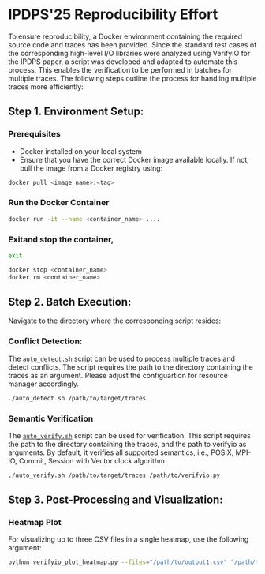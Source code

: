 # IPDPS'25 Reproducibility Effort

To ensure reproducibility, a Docker environment containing the required source code and traces has been provided. Since the standard test cases of the corresponding high-level I/O libraries were analyzed using VerifyIO for the IPDPS paper, a script was developed and adapted to automate this process. This enables the verification to be performed in batches for multiple traces. The following steps outline the process for handling multiple traces more efficiently:

## Step 1. Environment Setup:

### Prerequisites

- Docker installed on your local system
- Ensure that you have the correct Docker image available locally. If not, pull the image from a Docker registry using:

```bash
docker pull <image_name>:<tag>
```

### Run the Docker Container

```bash
docker run -it --name <container_name> ....

```

### Exitand stop the container,
```bash
exit

```

```bash
docker stop <container_name>
docker rm <container_name>
```


## Step 2. Batch Execution:
Navigate to the directory where the corresponding script resides:

### Conflict Detection:
The [`auto_detect.sh`](https://github.com/wangvsa/VerifyIO/blob/main/ipdps/auto_detect.sh) script can be used to process multiple traces and detect conflicts. The script requires the path to the directory containing the traces as an argument. Please adjust the configuartion for resource manager accordingly. 

```bash
./auto_detect.sh /path/to/target/traces
```

### Semantic Verification
The [`auto_verify.sh`](https://github.com/wangvsa/VerifyIO/blob/main/ipdps/auto_verify.sh) script can be used for verification. This script requires the path to the directory containing the traces, and the path to verifyio as arguments. By default, it verifies all supported semantics, i.e., POSIX, MPI-IO, Commit, Session with Vector clock algorithm.

```bash
./auto_verify.sh /path/to/target/traces /path/to/verifyio.py
```

## Step 3. Post-Processing and Visualization:

### Heatmap Plot
For visualizing up to three CSV files in a single heatmap, use the following argument:
```bash
python verifyio_plot_heatmap.py --files="/path/to/output1.csv" "/path/to/output2.csv" "/path/to/output3.csv"
```



